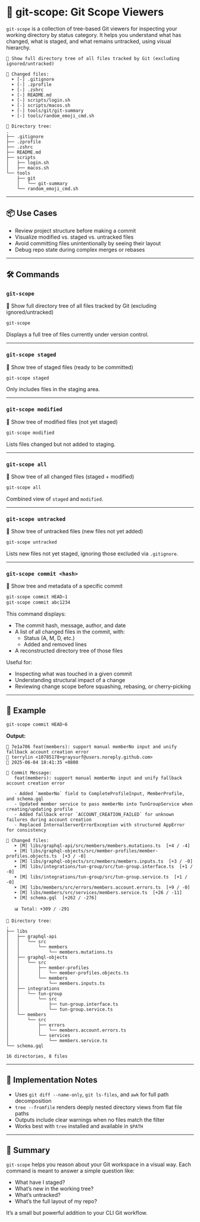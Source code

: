 # 📂 git-scope: Git Scope Viewers

`git-scope` is a collection of tree-based Git viewers for inspecting your working directory by status category. It helps you understand what has changed, what is staged, and what remains untracked, using visual hierarchy.

```
📂 Show full directory tree of all files tracked by Git (excluding ignored/untracked)

📄 Changed files:
  ➤ [-] .gitignore
  ➤ [-] .zprofile
  ➤ [-] .zshrc
  ➤ [-] README.md
  ➤ [-] scripts/login.sh
  ➤ [-] scripts/macos.sh
  ➤ [-] tools/git/git-summary
  ➤ [-] tools/random_emoji_cmd.sh

📂 Directory tree:
.
├── .gitignore
├── .zprofile
├── .zshrc
├── README.md
├── scripts
│   ├── login.sh
│   ├── macos.sh
└── tools
    ├── git
    │   └── git-summary
    └── random_emoji_cmd.sh
```
---

## 📦 Use Cases

- Review project structure before making a commit
- Visualize modified vs. staged vs. untracked files
- Avoid committing files unintentionally by seeing their layout
- Debug repo state during complex merges or rebases

---

## 🛠 Commands

### `git-scope`

📂 Show full directory tree of all files tracked by Git (excluding ignored/untracked)

```bash
git-scope
```

Displays a full tree of files currently under version control.

---

### `git-scope staged`

📂 Show tree of staged files (ready to be committed)

```bash
git-scope staged
```

Only includes files in the staging area.

---

### `git-scope modified`

📂 Show tree of modified files (not yet staged)

```bash
git-scope modified
```

Lists files changed but not added to staging.

---

### `git-scope all`

📂 Show tree of all changed files (staged + modified)

```bash
git-scope all
```

Combined view of `staged` and `modified`.

---

### `git-scope untracked`

📂 Show tree of untracked files (new files not yet added)

```bash
git-scope untracked
```

Lists new files not yet staged, ignoring those excluded via `.gitignore`.

---

### `git-scope commit <hash>`

📂 Show tree and metadata of a specific commit

```bash
git-scope commit HEAD~1
git-scope commit abc1234
```

This command displays:
- The commit hash, message, author, and date
- A list of all changed files in the commit, with:
  - Status (A, M, D, etc.)
  - Added and removed lines
- A reconstructed directory tree of those files

Useful for:
- Inspecting what was touched in a given commit
- Understanding structural impact of a change
- Reviewing change scope before squashing, rebasing, or cherry-picking

---

## 🧪 Example

```bash
git-scope commit HEAD~6
```

**Output:**

```
🔖 7e1a706 feat(members): support manual memberNo input and unify fallback account creation error
👤 terrylin <10785178+graysurf@users.noreply.github.com>
📅 2025-06-04 18:41:35 +0800

📝 Commit Message:
   feat(members): support manual memberNo input and unify fallback account creation error

   - Added `memberNo` field to CompleteProfileInput, MemberProfile, and schema.gql
   - Updated member service to pass memberNo into TunGroupService when creating/updating profile
   - Added fallback error `ACCOUNT_CREATION_FAILED` for unknown failures during account creation
   - Replaced InternalServerErrorException with structured AppError for consistency

📄 Changed files:
   ➤ [M] libs/graphql-api/src/members/members.mutations.ts  [+4 / -4]
   ➤ [M] libs/graphql-objects/src/member-profiles/member-profiles.objects.ts  [+3 / -0]
   ➤ [M] libs/graphql-objects/src/members/members.inputs.ts  [+3 / -0]
   ➤ [M] libs/integrations/tun-group/src/tun-group.interface.ts  [+1 / -0]
   ➤ [M] libs/integrations/tun-group/src/tun-group.service.ts  [+1 / -0]
   ➤ [M] libs/members/src/errors/members.account.errors.ts  [+9 / -0]
   ➤ [M] libs/members/src/services/members.service.ts  [+26 / -11]
   ➤ [M] schema.gql  [+262 / -276]

   📊 Total: +309 / -291

📂 Directory tree:
.
├── libs
│   ├── graphql-api
│   │   └── src
│   │       └── members
│   │           └── members.mutations.ts
│   ├── graphql-objects
│   │   └── src
│   │       ├── member-profiles
│   │       │   └── member-profiles.objects.ts
│   │       └── members
│   │           └── members.inputs.ts
│   ├── integrations
│   │   └── tun-group
│   │       └── src
│   │           ├── tun-group.interface.ts
│   │           └── tun-group.service.ts
│   └── members
│       └── src
│           ├── errors
│           │   └── members.account.errors.ts
│           └── services
│               └── members.service.ts
└── schema.gql

16 directories, 8 files
```

---

## 🧱 Implementation Notes

- Uses `git diff --name-only`, `git ls-files`, and `awk` for full path decomposition
- `tree --fromfile` renders deeply nested directory views from flat file paths
- Outputs include clear warnings when no files match the filter
- Works best with `tree` installed and available in `$PATH`

---

## 🧠 Summary

`git-scope` helps you reason about your Git workspace in a visual way. Each command is meant to answer a simple question like:

- What have I staged?
- What’s new in the working tree?
- What’s untracked?
- What’s the full layout of my repo?

It’s a small but powerful addition to your CLI Git workflow.
